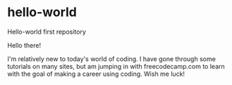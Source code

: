 # hello-world
Hello-world first repository

Hello there!

I'm relatively new to today's world of coding.  I have gone through some tutorials on many sites, but am jumping in with freecodecamp.com to learn with the goal of making a career using coding. Wish me luck!
